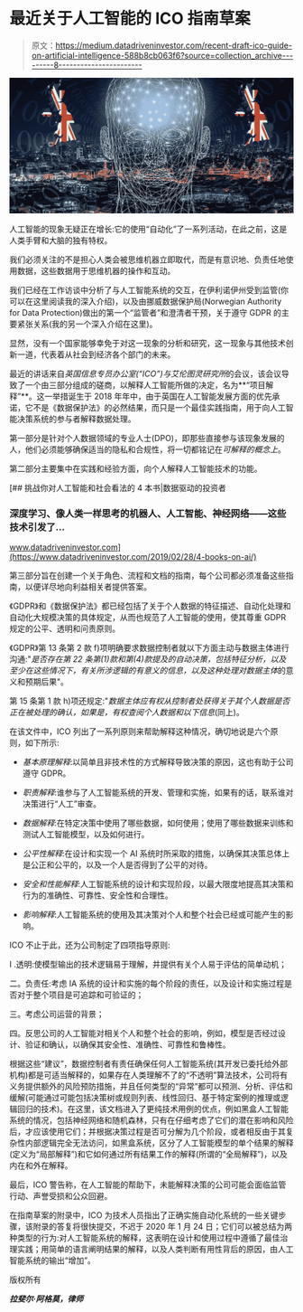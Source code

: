 # 最近关于人工智能的 ICO 指南草案

> 原文：<https://medium.datadriveninvestor.com/recent-draft-ico-guide-on-artificial-intelligence-588b8cb063f6?source=collection_archive---------8----------------------->

![](img/d1b6995166e3c4bccc7518821a23d76b.png)

人工智能的现象无疑正在增长:它的使用“自动化”了一系列活动，在此之前，这是人类手臂和大脑的独有特权。

我们必须关注的不是担心人类会被思维机器立即取代，而是有意识地、负责任地使用数据，这些数据用于思维机器的操作和互动。

我们已经在工作访谈中分析了与人工智能系统的交互，在伊利诺伊州受到监管(你可以在这里阅读我的深入介绍)，以及由挪威数据保护局(Norwegian Authority for Data Protection)做出的第一个“监管者”和澄清者干预，关于遵守 GDPR 的主要紧张关系(我的另一个深入介绍在这里)。

显然，没有一个国家能够幸免于对这一现象的分析和研究，这一现象与其他技术创新一道，代表着从社会到经济各个部门的未来。

最近的讲话来自*英国信息专员办公室(“ICO”)*与*艾伦图灵研究所*的会议，该会议导致了一个由三部分组成的磋商，以解释人工智能所做的决定，名为**“项目解释”**。这一举措诞生于 2018 年年中，由于英国在人工智能发展方面的优先承诺，它不是《数据保护法》的必然结果，而只是一个最佳实践指南，用于向人工智能决策系统的参与者解释数据处理。

第一部分是针对个人数据领域的专业人士(DPO)，即那些直接参与该现象发展的人，他们必须能够确保适当的隐私和合规性，将一切都铭记在*可解释的概念上*。

第二部分主要集中在实践和经验方面，向个人解释人工智能技术的功能。

[](https://www.datadriveninvestor.com/2019/02/28/4-books-on-ai/) [## 挑战你对人工智能和社会看法的 4 本书|数据驱动的投资者

### 深度学习、像人类一样思考的机器人、人工智能、神经网络——这些技术引发了…

www.datadriveninvestor.com](https://www.datadriveninvestor.com/2019/02/28/4-books-on-ai/) 

第三部分旨在创建一个关于角色、流程和文档的指南，每个公司都必须准备这些指南，以便详尽地向利益相关者提供答案。

《GDPR》和《数据保护法》都已经包括了关于个人数据的特征描述、自动化处理和自动化大规模决策的具体规定，从而也规范了人工智能的使用，使其尊重 GDPR 规定的公平、透明和问责原则。

《GDPR》第 13 条第 2 款 f)项明确要求数据控制者就以下方面主动与数据主体进行沟通:"*是否存在第 22 条第(1)款和第(4)款提及的自动决策，包括特征分析，以及至少在这些情况下，有关所涉逻辑的有意义的信息，以及这种处理对数据主体*的意义和预期后果"。

第 15 条第 1 款 h)项还规定:"*数据主体应有权从控制者处获得关于其个人数据是否正在被处理的确认，如果是，有权查阅个人数据和以下信息*(同上)。

在该文件中，ICO 列出了一系列原则来帮助解释这种情况，确切地说是六个原则，如下所示:

- *基本原理解释*:以简单且非技术性的方式解释导致决策的原因，这也有助于公司遵守 GDPR。

- *职责解释*:谁参与了人工智能系统的开发、管理和实施，如果有的话，联系谁对决策进行“人工”审查。

- *数据解释*:在特定决策中使用了哪些数据，如何使用；使用了哪些数据来训练和测试人工智能模型，以及如何进行。

- *公平性解释*:在设计和实现一个 AI 系统时所采取的措施，以确保其决策总体上是公正和公平的，以及一个人是否得到了公平的对待。

- *安全和性能解释*:人工智能系统的设计和实现阶段，以最大限度地提高其决策和行为的准确性、可靠性、安全性和合理性。

- *影响解释*:人工智能系统的使用及其决策对个人和整个社会已经或可能产生的影响。

ICO 不止于此，还为公司制定了四项指导原则:

I .透明:使模型输出的技术逻辑易于理解，并提供有关个人易于评估的简单动机；

二。负责任:考虑 IA 系统的设计和实施的每个阶段的责任，以及设计和实施过程是否对于整个项目是可追踪和可验证的；

三。考虑公司运营的背景；

四。反思公司的人工智能对相关个人和整个社会的影响，例如，模型是否经过设计、验证和确认，以确保其安全性、准确性、可靠性和鲁棒性。

根据这些“建议”，数据控制者有责任确保任何人工智能系统(其开发已委托给外部机构)都是可适当解释的，如果存在人类理解不了的“不透明”算法技术，公司将有义务提供额外的风险预防措施，并且任何类型的“异常”都可以预测、分析、评估和缓解(可能通过可能包括决策树或规则列表、线性回归、基于特定案例的推理或逻辑回归的技术)。在这里，该文档进入了更纯技术用例的优点，例如黑盒人工智能系统的情况，包括神经网络和随机森林，只有在仔细考虑了它们的潜在影响和风险后，才应该使用它们；并根据决策过程是否可分解为几个阶段，或者相反由于其复杂性内部逻辑完全无法访问，如黑盒系统，区分了人工智能模型的单个结果的解释(定义为“局部解释”)和它如何通过所有结果工作的解释(所谓的“全局解释”)，以及内在和外在解释。

最后，ICO 警告称，在人工智能的帮助下，未能解释决策的公司可能会面临监管行动、声誉受损和公众回避。

在指南草案的附录中，ICO 为技术人员指出了正确实施自动化系统的一些关键步骤，该附录的答复将很快提交，不迟于 2020 年 1 月 24 日；它们可以被总结为两种类型的行为:对人工智能系统的解释，这表明在设计和使用过程中遵循了最佳治理实践；用简单的语言阐明结果的解释，以及人类判断有用性背后的原因，由人工智能系统的输出“增加”。

版权所有

***拉斐尔·阿格莫，律师***